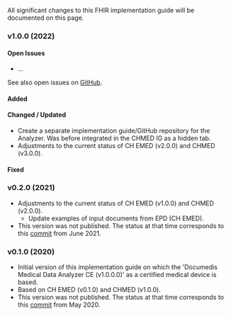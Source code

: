 
All significant changes to this FHIR implementation guide will be documented on this page.


### v1.0.0 (2022)

#### Open Issues
* ...

See also open issues on [GitHub](https://github.com/ahdis/hci-analyzer/issues).

#### Added


#### Changed / Updated
* Create a separate implementation guide/GitHub repository for the Analyzer. Was before integrated in the CHMED IG as a hidden tab.
* Adjustments to the current status of CH EMED (v2.0.0) and CHMED (v3.0.0).

#### Fixed


### v0.2.0 (2021)
* Adjustments to the current status of CH EMED (v1.0.0) and CHMED (v2.0.0).
   * Update examples of input documents from EPD (CH EMED). 
* This version was not published. The status at that time corresponds to this [commit](https://github.com/ahdis/chmed/tree/6abdc26b260d48246ddce5240606217c2766c81d) from June 2021.

### v0.1.0 (2020)
* Initial version of this implementation guide on which the 'Documedis Medical Data Analyzer CE (v1.0.0.0)' as a certified medical device is based.   
* Based on CH EMED (v0.1.0) and CHMED (v1.0.0).
* This version was not published. The status at that time corresponds to this [commit](https://github.com/ahdis/chmed/tree/371f5c04ecca44f0860047ebbc1a25ca60987ae4) from May 2020.
